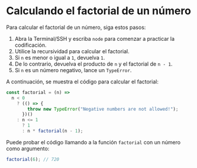 # Calculando el factorial de un número

Para calcular el factorial de un número, siga estos pasos:

1. Abra la Terminal/SSH y escriba `node` para comenzar a practicar la codificación.
2. Utilice la recursividad para calcular el factorial.
3. Si `n` es menor o igual a `1`, devuelva `1`.
4. De lo contrario, devuelva el producto de `n` y el factorial de `n - 1`.
5. Si `n` es un número negativo, lance un `TypeError`.

A continuación, se muestra el código para calcular el factorial:

```js
const factorial = (n) =>
  n < 0
    ? (() => {
        throw new TypeError("Negative numbers are not allowed!");
      })()
    : n <= 1
      ? 1
      : n * factorial(n - 1);
```

Puede probar el código llamando a la función `factorial` con un número como argumento:

```js
factorial(6); // 720
```
